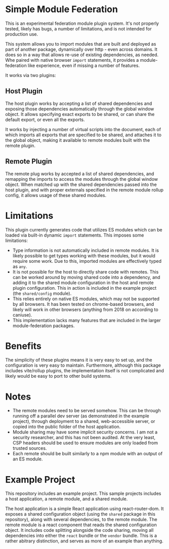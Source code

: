 # Simple Module Federation

This is an experimental federation module plugin system. It's not properly tested, likely has bugs, a number of limitations, and is not intended for production use.

This system allows you to import modules that are built and deployed as part of another package, dynamically over http - even across domains. It does so in a way that allows re-use of existing dependencies, as needed. Whe paired with native browser `import` statements, it provides a module-federation like experience, even if missing a number of features.

It works via two plugins:

## Host Plugin

The host plugin works by accepting a list of shared dependencies and exposing those dependencies automatically through the global window object. It allows specifying exact exports to be shared, or can share the default export, or even all the exports.

It works by injecting a number of virtual scripts into the document, each of which imports all exports that are specified to be shared, and attaches it to the global object, making it available to remote modules built with the remote plugin.

## Remote Plugin

The remote plug works by accepted a list of shared dependencies, and remapping the imports to access the modules through the global window object. When matched up with the shared dependencies passed into the host plugin, and with proper externals specified in the remote module rollup config, it allows usage of these shared modules.

# Limitations

This plugin currently generates code that utilizes ES modules which can be loaded via built-in dynamic `import` statements. This imposes some limitations:

- Type information is not automatically included in remote modules. It is likely possible to get types working with these modules, but it would require some work. Due to this, imported modules are effectively typed as `any`.
- It is not possible for the host to directly share code with remotes. This can be worked around by moving shared code into a dependency, and adding it to the shared module configuration in the host and remote plugin configuration. This in action is included in the example project (the `shared/config` module).
- This relies entirely on native ES modules, which may not be supported by all browsers. It has been tested on chrome-based browsers, and likely will work in other browsers (anything from 2018 on according to caniuse).
- This implementation lacks many features that are included in the larger module-federation packages.

# Benefits

The simplicity of these plugins means it is very easy to set up, and the configuration is very easy to maintain. Furthermore, although this package includes vite/rollup plugins, the implementation itself is not complicated and likely would be easy to port to other build systems.

# Notes

- The remote modules need to be served somehow. This can be through running off a parallel dev server (as demonstrated in the example project), through deployment to a shared, web-accessible server, or copied into the public folder of the host application.
- Module sharing may have some implicit security concerns. I am not a security researcher, and this has not been audited. At the very least, CSP headers should be used to ensure modules are only loaded from trusted sources.
- Each remote should be built similarly to a npm module with an output of an ES module.

# Example Project

This repository includes an example project. This sample projects includes a host application, a remote module, and a shared module.

The host application is a simple React application using react-router-dom. It exposes a shared configuration object (using the `shared` package in this repository), along with several dependencies, to the remote module. The remote module is a react component that reads the shared configuration object. It includes code splitting alongside the code sharing, moving all dependencies into either the `react` bundle or the `vendor` bundle. This is a rather abitrary distinction, and serves as more of an example than anything.
